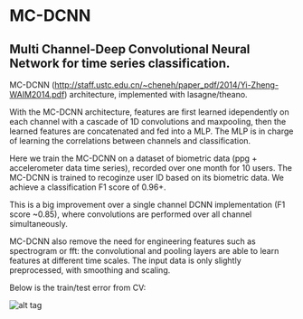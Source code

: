 # MC-DCNN
## Multi Channel-Deep Convolutional Neural Network for time series classification.

MC-DCNN (http://staff.ustc.edu.cn/~cheneh/paper_pdf/2014/Yi-Zheng-WAIM2014.pdf) architecture, implemented with lasagne/theano. 

With the MC-DCNN architecture, features are first learned idependently on each channel with a
cascade of 1D convolutions and maxpooling, then the learned features are concatenated and fed into a MLP. 
The MLP is in charge of learning the correlations between channels and classification.

Here we train the MC-DCNN on a dataset of biometric data (ppg + accelerometer data time series), recorded over one month for 10 users. The MC-DCNN is trained to recoginze user ID based on its biometric data.
We achieve a classification F1 score of 0.96+.

This is a big improvement over a single channel DCNN implementation (F1 score ~0.85), where convolutions are performed over all channel simultaneously. 

MC-DCNN also remove the need for engineering features such as spectrogram or fft: the convolutional and pooling layers are able to learn features at different time scales. The input data is only slightly preprocessed, with smoothing and scaling.

Below is the train/test error from CV:

![alt tag](https://github.com/LouisFoucard/MC_DCNN/blob/master/CV.png)
